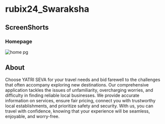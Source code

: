 # rubix24_Swaraksha

## ScreenShorts
### Homepage
![home pg](https://github.com/Anshikadubeyy/rubix24_Swaraksha/assets/120580252/7a2028c8-5d25-4dec-bf15-1c00e8b06396)
## About
Choose YATRI SEVA for your travel needs and bid farewell to the challenges that often accompany exploring new destinations. Our comprehensive application tackles the issues of unfamiliarity, overcharging worries, and difficulty in finding reliable local businesses. We provide accurate information on services, ensure fair pricing, connect you with trustworthy local establishments, and prioritize safety and security. With us, you can travel with confidence, knowing that your experience will be seamless, enjoyable, and worry-free.


